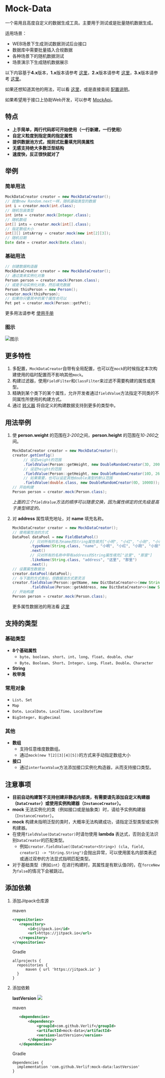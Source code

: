 # Mock-Data

一个易用且高度自定义的数据生成工具。主要用于测试或是批量随机数据生成。

适用场景：

- WEB场景下生成测试数据测试后台接口
- 数据库中需要批量插入合规数据
- 各种场景下的随机数据测试
- 场景演示下生成随机数据展示

以下内容基于**4.x**版本，**1.x**版本请参考 [这里](readme-1.x.md)，**2.x**版本请参考 [这里](readme-2.x.md)，**3.x**版本请参考 [这里](readme-3.x.md)。

如果还想知道其他的用法，可以看 [这里](docs/4.x/Directions.md)，或是直接查阅 [配置说明](docs/4.x/MockConfig.md)。

如果希望用于接口上协助Web开发，可以参考 [MockApi](https://github.com/Verlif/mock-api)。

## 特点

- **上手简单，两行代码即可开始使用（一行新建，一行使用）**
- **自定义粒度到指定类的指定属性**
- **提供数据池方式，规则式批量填充同类属性**
- **无感支持绝大多数泛型结构**
- **速度快，反正很快就对了**

## 举例

### 简单用法

   ```java
   MockDataCreator creator = new MockDataCreator();
   // 就像new Random.next一样，随机基础类型的数据
   int i = creator.mock(int.class);
   // 随机包装类型
   int inte = creator.mock(Integer.class);
   // 随机数组
   int[] ints = creator.mock(int[].class);
   // 指定数组大小
   int[][] intsArray = creator.mock(new int[2][3]);
   // 随机日期
   Date date = creator.mock(Date.class);
   ```

### 基础用法

   ```java
   // 创建数据构造器
   MockDataCreator creator = new MockDataCreator();
   // 通过类来实例化对象
   Person person = creator.mock(Person.class);
   // 或是手动实例化对象，然后填充数据
   Person thisPerson = new Person();
   creator.mock(thisPerson);
   // 如果你只要其中的某个属性也可以
   Pet pet = creator.mock(Person::getPet);
   ```

更多用法请参考 [使用手册](docs/4.x/Directions.md)

### 图示

![图示](/docs/4.x/imgs/mockDebugger.png)

## 更多特性

1. 多配置，`MockDataCreator`自带有全局配置，也可以在`mock`的时候指定本次构建使用的临时配置而不影响其他`mock`。
2. 构建过滤器，使用`FieldFilter`和`ClassFilter`来过滤不需要构建的属性或类型。
3. 精确到某个类下的某个属性，允许开发者通过`fieldValue`方法指定不同类的不同属性所使用的构建方式。
4. 通过 [转义器](/docs/4.x/DataTranspiler.md) 将自定义的构建数据支持到更多的类型中。

## 用法举例

1. 使 __person.weight__ 的范围在*3-200*之间，__person.height__ 的范围在*10-260*之间。

   ```java
   MockDataCreator creator = new MockDataCreator();
   creator.getConfig()
        // 设定weight的范围
        .fieldValue(Person::getWeight, new DoubleRandomCreator(3D, 200D))
        // 设定height的范围
        .fieldValue(Person::getHeight, new DoubleRandomCreator(10D, 260D))
        // 如果需要，也可以设定其他double类型的默认范围
        .fieldValue(double.class, new DoubleRandomCreator(0D, 1000D));
   // 开始构建
   Person person = creator.mock(Person.class);
   ```

   *上面的三个`fieldValue`方法的顺序可以随意交换，因为属性绑定的优先级是高于类型绑定的。*

2. 对 **address** 属性填充地址，对 **name** 填充名称。

   ```java
   MockDataCreator creator = new MockDataCreator();
   // 使用属性池的方式
   DataPool dataPool = new FieldDataPool()
           // 只对所有的名为name的String属性填充["小明", "小红", "小刚", "小丽"]
           .typeName(String.class, "name", "小明", "小红", "小刚", "小丽")
           .next()
           // 只对所有的名称中带有address的String属性填充["这里", "那里"]
           .likeName(String.class, "address", "这里", "那里")
           .next();
   // 设置属性数据池
   creator.dataPool(dataPool);
   // 与下面的方式类似，但数据池方式更灵活
   creator.fieldValue(Person::getName, new DictDataCreator<>(new String[]{"小明", "小红", "小刚", "小丽"}))
           .fieldValue(Person::getAddress, new DictDataCreator<>(new String[]{"这里", "那里"}));
   // 开始构建
   Person person = creator.mock(Person.class);
   ```

   更多属性数据池的用法看 [这里](docs/4.x/FieldDataPool.md)

## 支持的类型

### 基础类型

- __8个基础属性__
   - `byte`、`boolean`、`short`、`int`、`long`、`float`、`double`、`char`
   - `Byte`、`Boolean`、`Short`、`Integer`、`Long`、`Float`、`Double`、`Character`
- __String__
- __枚举类__

### 常用对象

- `List`、`Set`
- `Map`
- `Date`、`LocalDate`、`LocalTime`、`LocalDateTime`
- `BigInteger`、`BigDecimal`

### 其他

- __数组__
   - 支持任意维度数数组。
   - 通过`mock(new T[2][3][4][5])`的方式来手动指定数组大小
- **接口**
  - 通过`interfaceValue`方法添加接口实例化构造器，从而支持接口类型。

## 注意事项

- __目前自动构建暂不支持创建非静态内部类，有需要请先添加自定义构建器（`DataCreator`）或使用实例构建器（`InstanceCreator`）。__
- __mock__ 无法实例化的类（例如接口或是抽象类）时，请给予实例构建器（`InstanceCreator`）。
- __mock__ 构建未指明泛型的类时，大概率无法构建成功，请指定泛型类型或实例构建器。
- 在使用`fieldValue(DataCreator)`时请勿使用 __lambda__ 表达式，否则会无法识别`DataCreator`的匹配类型。
  - 例如`creator.fieldValue((DataCreator<String>) (cla, field, creator1) -> "String.String")`会抛出异常，可以使用匿名内部类表述或通过双参的方法显式指明匹配类型。
- 对于基础类型（例如`int`）在进行构建时，其属性是有默认值*0*的，在`forceNew`为`false`的情况下会被跳过。

## 添加依赖

1. 添加Jitpack仓库源

   maven

    ```xml
    <repositories>
       <repository>
           <id>jitpack.io</id>
           <url>https://jitpack.io</url>
       </repository>
    </repositories>
    ```

   Gradle

    ```text
    allprojects {
      repositories {
          maven { url 'https://jitpack.io' }
      }
    }
    ```

2. 添加依赖

   __lastVersion__ [![](https://jitpack.io/v/Verlif/mock-data.svg)](https://jitpack.io/#Verlif/mock-data)

   maven

   ```xml
      <dependencies>
          <dependency>
              <groupId>com.github.Verlif</groupId>
              <artifactId>mock-data</artifactId>
              <version>lastVersion</version>
          </dependency>
      </dependencies>
   ```

   Gradle

   ```text
   dependencies {
     implementation 'com.github.Verlif:mock-data:lastVersion'
   }
   ```
